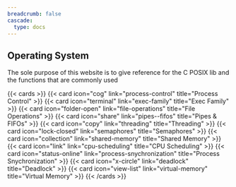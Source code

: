 ```yaml
---
breadcrumb: false
cascade:
  type: docs
---
```


## Operating System

The sole purpose of this website is to give reference for the C POSIX lib and the functions that are commonly used

{{< cards >}}
  {{< card icon="cog" link="process-control" title="Process Control" >}}
  {{< card icon="terminal" link="exec-family" title="Exec Family" >}}
  {{< card icon="folder-open" link="file-operations" title="File Operations" >}}
  {{< card icon="share" link="pipes--fifos" title="Pipes & FIFOs" >}}
  {{< card icon="copy" link="threading" title="Threading" >}}
  {{< card icon="lock-closed" link="semaphores" title="Semaphores" >}}
  {{< card icon="collection" link="shared-memory" title="Shared Memory" >}}
  {{< card icon="link" link="cpu-scheduling" title="CPU Scheduling" >}}
  {{< card icon="status-online" link="process-snychronization" title="Process Snychronization" >}}
  {{< card icon="x-circle" link="deadlock" title="Deadlock" >}}
  {{< card icon="view-list" link="virtual-memory" title="Virtual Memory" >}}
{{< /cards >}}

